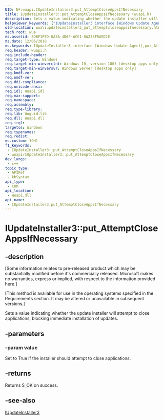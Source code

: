 ```yaml
---
UID: NF:wuapi.IUpdateInstaller3.put_AttemptCloseAppsIfNecessary
title: IUpdateInstaller3::put_AttemptCloseAppsIfNecessary (wuapi.h)
description: Sets a value indicating whether the update installer will attempt to close applications, blocking immediate installation of updates.
helpviewer_keywords: ["IUpdateInstaller3 interface [Windows Update Agent]","put_AttemptCloseAppsIfNecessary method","IUpdateInstaller3.put_AttemptCloseAppsIfNecessary","IUpdateInstaller3::put_AttemptCloseAppsIfNecessary","put_AttemptCloseAppsIfNecessary","put_AttemptCloseAppsIfNecessary method [Windows Update Agent]","put_AttemptCloseAppsIfNecessary method [Windows Update Agent]","IUpdateInstaller3 interface","wua.iupdateinstaller3_put_attemptcloseappsifnecessary","wuapi/IUpdateInstaller3::put_AttemptCloseAppsIfNecessary"]
old-location: wua\iupdateinstaller3_put_attemptcloseappsifnecessary.htm
tech.root: wua
ms.assetid: 3D6F1FED-0A5A-4D6F-ACE1-BA233F5AED2E
ms.date: 12/05/2018
ms.keywords: IUpdateInstaller3 interface [Windows Update Agent],put_AttemptCloseAppsIfNecessary method, IUpdateInstaller3.put_AttemptCloseAppsIfNecessary, IUpdateInstaller3::put_AttemptCloseAppsIfNecessary, put_AttemptCloseAppsIfNecessary, put_AttemptCloseAppsIfNecessary method [Windows Update Agent], put_AttemptCloseAppsIfNecessary method [Windows Update Agent],IUpdateInstaller3 interface, wua.iupdateinstaller3_put_attemptcloseappsifnecessary, wuapi/IUpdateInstaller3::put_AttemptCloseAppsIfNecessary
req.header: wuapi.h
req.include-header: 
req.target-type: Windows
req.target-min-winverclnt: Windows 10, version 1803 [desktop apps only]
req.target-min-winversvr: Windows Server [desktop apps only]
req.kmdf-ver: 
req.umdf-ver: 
req.ddi-compliance: 
req.unicode-ansi: 
req.idl: Wuapi.idl
req.max-support: 
req.namespace: 
req.assembly: 
req.type-library: 
req.lib: Wuguid.lib
req.dll: Wuapi.dll
req.irql: 
targetos: Windows
req.typenames: 
req.redist: 
ms.custom: 19H1
f1_keywords:
 - IUpdateInstaller3::put_AttemptCloseAppsIfNecessary
 - wuapi/IUpdateInstaller3::put_AttemptCloseAppsIfNecessary
dev_langs:
 - c++
topic_type:
 - APIRef
 - kbSyntax
api_type:
 - COM
api_location:
 - Wuapi.dll
api_name:
 - IUpdateInstaller3.put_AttemptCloseAppsIfNecessary
---
```


# IUpdateInstaller3::put_AttemptCloseAppsIfNecessary


## -description

<p class="CCE_Message">[Some information relates to pre-released product which may be substantially modified before it's commercially released. Microsoft makes no warranties, express or implied, with respect to the information provided here.]
<p class="CCE_Message">[This method is available for use in the operating systems specified in the Requirements section. It may be altered or unavailable in subsequent versions.]

Sets a value indicating whether the update installer will attempt to close applications, blocking immediate installation of updates.

## -parameters

### -param value

Set to True if the installer should attempt to close applications.

## -returns

Returns S_OK on success.

## -see-also

<a href="nn-wuapi-iupdateinstaller3.md">IUpdateInstaller3</a>

